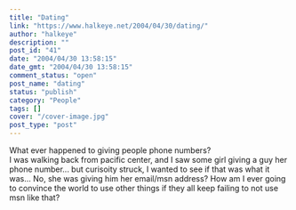 ```yaml
---
title: "Dating"
link: "https://www.halkeye.net/2004/04/30/dating/"
author: "halkeye"
description: ""
post_id: "41"
date: "2004/04/30 13:58:15"
date_gmt: "2004/04/30 13:58:15"
comment_status: "open"
post_name: "dating"
status: "publish"
category: "People"
tags: []
cover: "/cover-image.jpg"
post_type: "post"
---
```


What ever happened to giving people phone numbers?  
I was walking back from pacific center, and I saw some girl giving a guy her phone number... but curisoity struck, I wanted to see if that was what it was... No, she was giving him her email/msn address? How am I ever going to convince the world to use other things if they all keep failing to not use msn like that?